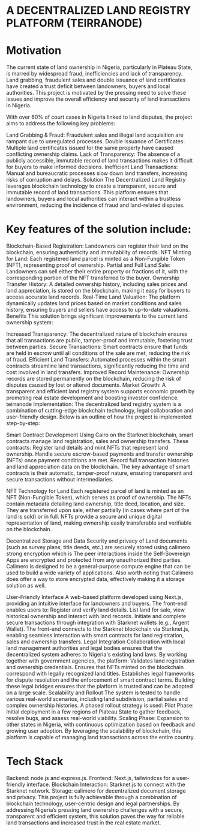 
 # A DECENTRALIZED LAND REGISTRY PLATFORM (TEIRRANODE)
# Motivation
The current state of land ownership in Nigeria, particularly in Plateau State, is marred by widespread fraud, inefficiencies and lack of transparency. Land grabbing, fraudulent sales and double issuance of land certificates have created a trust deficit between landowners, buyers and local authorities. This project is motivated by the pressing need to solve these issues and improve the overall efficiency and security of land transactions in Nigeria.

With over 60% of court cases in Nigeria linked to land disputes, the project aims to address the following key problems:

Land Grabbing & Fraud: Fraudulent sales and illegal land acquisition are rampant due to unregulated processes.
Double Issuance of Certificates: Multiple land certificates issued for the same property have caused conflicting ownership claims.
Lack of Transparency: The absence of a publicly accessible, immutable record of land transactions makes it difficult for buyers to make informed decisions.
Inefficient Land Transactions: Manual and bureaucratic processes slow down land transfers, increasing risks of corruption and delays.
Solution
The Decentralized Land Registry leverages blockchain technology to create a transparent, secure and immutable record of land transactions. This platform ensures that landowners, buyers and local authorities can interact within a trustless environment, reducing the incidence of fraud and land-related disputes.

# Key features of the solution include:
Blockchain-Based Registration: Landowners can register their land on the blockchain, ensuring authenticity and immutability of records.
NFT Minting for Land: Each registered land parcel is minted as a Non-Fungible Token (NFT), representing proof of ownership.
Partial and Full Land Sale: Landowners can sell either their entire property or fractions of it, with the corresponding portion of the NFT transferred to the buyer.
Ownership Transfer History: A detailed ownership history, including sales prices and land appreciation, is stored on the blockchain, making it easy for buyers to access accurate land records.
Real-Time Land Valuation: The platform dynamically updates land prices based on market conditions and sales history, ensuring buyers and sellers have access to up-to-date valuations.
Benefits
This solution brings significant improvements to the current land ownership system:

Increased Transparency: The decentralized nature of blockchain ensures that all transactions are public, tamper-proof and immutable, fostering trust between parties.
Secure Transactions: Smart contracts ensure that funds are held in escrow until all conditions of the sale are met, reducing the risk of fraud.
Efficient Land Transfers: Automated processes within the smart contracts streamline land transactions, significantly reducing the time and cost involved in land transfers.
Improved Record Maintenance: Ownership records are stored permanently on the blockchain, reducing the risk of disputes caused by lost or altered documents.
Market Growth: A transparent and efficient land registry system supports economic growth by promoting real estate development and boosting investor confidence.
teirranode Implementation:
The decentralized land registry system is a combination of cutting-edge blockchain technology, legal collaboration and user-friendly design. Below is an outline of how the project is implemented step-by-step:

Smart Contract Development Using Cairo on the Starknet blockchain, smart contracts manage land registration, sales and ownership transfers. These contracts:
Register land details and mint NFTs that represent land ownership.
Handle secure escrow-based payments and transfer ownership (NFTs) once payment conditions are met.
Record full transaction histories and land appreciation data on the blockchain.
The key advantage of smart contracts is their automatic, tamper-proof nature, ensuring transparent and secure transactions without intermediaries.

NFT Technology for Land Each registered parcel of land is minted as an NFT (Non-Fungible Token), which serves as proof of ownership. The NFTs contain metadata detailing land ownership, title deed, location, and size. They are transferred upon sale, either partially (in cases where part of the land is sold) or in full.
NFTs provide a secure and unique digital representation of land, making ownership easily transferable and verifiable on the blockchain.

Decentralized Storage and Data Security and privacy of Land documents (such as survey plans, title deeds, etc.) are securely stored using  calimero strong  encryption which is The peer interactions inside the Self-Sovereign Apps are encrypted and protected from any unauthorized third parties.
Calimero is designed to be a general-purpose compute engine that can be used to build a wide variety of applications. Also worth noting that Calimero does offer a way to store encrypted data, effectively making it a storage solution as well.

User-Friendly Interface A web-based platform developed using Next.js, providing an intuitive interface for landowners and buyers. The front-end enables users to:
Register and verify land details.
List land for sale, view historical ownership and interact with land records.
Initiate and complete secure transactions through integration with Starknet wallets (e.g., Argent Wallet).
The front-end connects to the Starknet blockchain via Starknet.js, enabling seamless interaction with smart contracts for land registration, sales and ownership transfers.
Legal Integration Collaboration with local land management authorities and legal bodies ensures that the decentralized system adheres to Nigeria's existing land laws. By working together with government agencies, the platform:
Validates land registration and ownership credentials.
Ensures that NFTs minted on the blockchain correspond with legally recognized land titles.
Establishes legal frameworks for dispute resolution and the enforcement of smart contract terms.
Building these legal bridges ensures that the platform is trusted and can be adopted on a large scale.
Scalability and Rollout The system is tested to handle various real-world scenarios, including land subdivision, partial sales and complex ownership histories. A phased rollout strategy is used:
Pilot Phase: Initial deployment in a few regions of Plateau State to gather feedback, resolve bugs, and assess real-world viability.
Scaling Phase: Expansion to other states in Nigeria, with continuous optimization based on feedback and growing user adoption.
By leveraging the scalability of blockchain, this platform is capable of managing land transactions across the entire country.

# Tech Stack
Backend: node.js and express.js.
Frontend: Next.js, tailwindcss for a user-friendly interface.
Blockchain Interaction: Starknet.js to connect with the Starknet network.
Storage: calimero for decentralized document storage and privacy.
This project is fully achievable through a combination of blockchain technology, user-centric design and legal partnerships. By addressing Nigeria’s pressing land ownership challenges with a secure, transparent and efficient system, this solution paves the way for reliable land transactions and increased trust in the real estate market.


